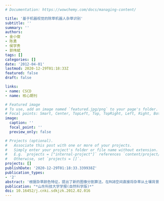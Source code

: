 ```yaml
---
# Documentation: https://wowchemy.com/docs/managing-content/

title: '基于机器视觉的除草机器人杂草识别'
subtitle: ''
summary: ''
authors:
- 金小俊
- 陈勇
- 侯学贵
- 郭伟斌
tags: []
categories: []
date: '2012-04-01'
lastmod: 2020-12-29T01:18:33Z
featured: false
draft: false

links:
- name: CSCD
- name: 核心期刊

# Featured image
# To use, add an image named `featured.jpg/png` to your page's folder.
# Focal points: Smart, Center, TopLeft, Top, TopRight, Left, Right, BottomLeft, Bottom, BottomRight.
image:
  caption: ''
  focal_point: ''
  preview_only: false

# Projects (optional).
#   Associate this post with one or more of your projects.
#   Simply enter your project's folder or file name without extension.
#   E.g. `projects = ["internal-project"]` references `content/project/deep-learning/index.md`.
#   Otherwise, set `projects = []`.
projects: []
publishDate: '2020-12-29T01:18:33.339938Z'
publication_types:
- '2'
abstract: '根据杂草颜色特征，提出了新的图像分割算法，在RGB空间直接将杂草从土壤背景中分割出来。首先顺序搜索图像中每一个像素点，如果当前像素RGB值中G>R且G>B，则将该像素值置1（杂草），否则为0（背景），从而完成图像分割。然后采用8邻域消除孤立点，并确定杂草区域位置。利用Visual C++开发了除草机器人杂草识别软件，设计了除草机器人结构模型。试验表明，该分割算法实时性好，可有效识别出杂草，并能够适应户外自然光变化。除草机器人机械臂能够准确定位，完成除草动作。'
publication: "*山东科技大学学报(自然科学版)*"
doi: 10.16452/j.cnki.sdkjzk.2012.02.016
---
```


